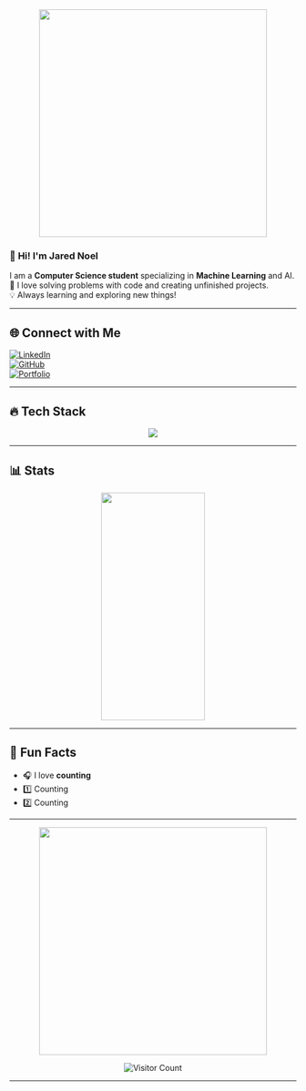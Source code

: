 
<div align="center">
  <img src="https://media.giphy.com/media/QTfX9Ejfra3ZmNxh6B/giphy.gif" width="400px">
</div>

### 👋 **Hi! I'm Jared Noel**  
I am a **Computer Science student** specializing in **Machine Learning** and AI.  
🔬 I love solving problems with code and creating unfinished projects.  
💡 Always learning and exploring new things!  

---

## 🌐 **Connect with Me**
[![LinkedIn](https://img.shields.io/badge/LinkedIn-%230077B5.svg?style=for-the-badge&logo=linkedin&logoColor=white)](https://linkedin.com/in/AshenDary)  
[![GitHub](https://img.shields.io/badge/GitHub-%2312100E.svg?style=for-the-badge&logo=github&logoColor=white)](https://github.com/AshenDary)  
[![Portfolio](https://img.shields.io/badge/Portfolio-%2312100E.svg?style=for-the-badge&logo=firefox&logoColor=white)](https://media3.giphy.com/media/v1.Y2lkPTc5MGI3NjExdGlqZzFmeTNidHFudDVzcm9sYnJrYjE2N3VxaGJnNDZoNDh2MXlrdCZlcD12MV9pbnRlcm5hbF9naWZfYnlfaWQmY3Q9cw/xu7iHXjF38XVzP8K8t/giphy.gif)

---

## 🔥 **Tech Stack**  
<div align="center">
  <img src="https://skillicons.dev/icons?i=python,java,c,cs,html,css,js,git,github" />
</div>

---

## 📊 **Stats**  
<div align="center">
  <img src="https://github-readme-stats.vercel.app/api?username=AshenDary&theme=nightowl&hide_border=false&include_all_commits=true&count_private=true" width="60%" height="400px">
</div>


---

## 🎉 **Fun Facts**
- 🎧 I love **counting**  
- 1️⃣ Counting   
- 2️⃣ Counting 

---

<div align="center">
  <img src="https://media.tenor.com/XPRG-4ujVMIAAAAM/cat-work-in-progress.gif" width="400px">

  ![Visitor Count](https://profile-counter.glitch.me/AshenDary/count.svg)
  
</div>

---
